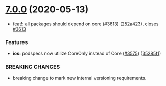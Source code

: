 # [7.0.0](https://github.com/invertase/react-native-firebase/tree/master/packages/perf/compare/@react-native-firebase/perf@7.0.0...@react-native-firebase/perf@7.0.0) (2020-05-13)


* feat!: all packages should depend on core (#3613) ([252a423](https://github.com/invertase/react-native-firebase/tree/master/packages/perf/commit/252a4239e98a0f2a55c4afcd2d82e4d5f97e65e9)), closes [#3613](https://github.com/invertase/react-native-firebase/tree/master/packages/perf/issues/3613)


### Features

* **ios:** podspecs now utilize CoreOnly instead of Core ([#3575](https://github.com/invertase/react-native-firebase/tree/master/packages/perf/issues/3575)) ([35285f1](https://github.com/invertase/react-native-firebase/tree/master/packages/perf/commit/35285f1655b16d05e6630fc556f95cccfb707ee4))


### BREAKING CHANGES

* breaking change to mark new internal versioning requirements.



